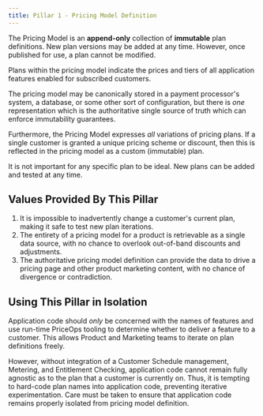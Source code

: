 ```yaml
---
title: Pillar 1 - Pricing Model Definition
---
```


The Pricing Model is an **append-only** collection of
**immutable** plan definitions.  New plan versions may be added
at any time.  However, once published for use, a plan cannot be
modified.

Plans within the pricing model indicate the prices and tiers of
all application features enabled for subscribed customers.

The pricing model may be canonically stored in a payment
processor's system, a database, or some other sort of
configuration, but there is _one_ representation which is
the authoritative single source of truth which can enforce
immutability guarantees.

Furthermore, the Pricing Model expresses _all_ variations of
pricing plans.  If a single customer is granted a unique pricing
scheme or discount, then this is reflected in the pricing model
as a custom (immutable) plan.

It is not important for any specific plan to be ideal.  New plans
can be added and tested at any time.

## Values Provided By This Pillar

1. It is impossible to inadvertently change a customer's current
   plan, making it safe to test new plan iterations.
2. The entirety of a pricing model for a product is retrievable
   as a single data source, with no chance to overlook
   out-of-band discounts and adjustments.
3. The authoritative pricing model definition can provide the
   data to drive a pricing page and other product marketing
   content, with no chance of divergence or contradiction.

## Using This Pillar in Isolation

Application code should _only_ be concerned with the names of
features and use run-time PriceOps tooling to determine whether
to deliver a feature to a customer. This allows Product and
Marketing teams to iterate on plan definitions freely.

However, without integration of a Customer Schedule management,
Metering, and Entitlement Checking, application code cannot
remain fully agnostic as to the plan that a customer is currently
on.  Thus, it is tempting to hard-code plan names into
application code, preventing iterative experimentation.  Care
must be taken to ensure that application code remains properly
isolated from pricing model definition.
